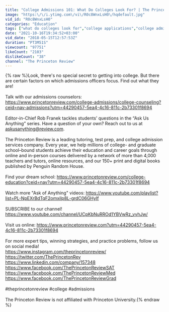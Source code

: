 ```yaml
---
title: "College Admissions 101: What Do Colleges Look For? | The Princeton Review"
image: "https:\/\/i.ytimg.com\/vi\/R0c8WnxLsH0\/hqdefault.jpg"
vid_id: "R0c8WnxLsH0"
categories: "Education"
tags: ["what do colleges look for","college applications","college admissions"]
date: "2021-10-16T19:34:52+03:00"
vid_date: "2018-05-15T12:57:53Z"
duration: "PT3M51S"
viewcount: "97751"
likeCount: "2103"
dislikeCount: "38"
channel: "The Princeton Review"
---
```

{% raw %}Look, there's no special secret to getting into college. But there are certain factors on which admissions officers focus. Find out what they are!<br /><br />Talk with our admissions counselors: <a rel="nofollow" target="blank" href="https://www.princetonreview.com/college-admissions/college-counseling?ceid=nav-admissions?utm=44290457-5ea4-4c16-811c-2b73301f8694">https://www.princetonreview.com/college-admissions/college-counseling?ceid=nav-admissions?utm=44290457-5ea4-4c16-811c-2b73301f8694</a><br /><br />Editor-in-Chief Rob Franek tackles students’ questions in the “Ask Us Anything” series. Have a question of your own? Reach out to us at askusanything@review.com. <br /><br />The Princeton Review is a leading tutoring, test prep, and college admission services company. Every year, we help millions of college- and graduate school–bound students achieve their education and career goals through online and in-person courses delivered by a network of more than 4,000 teachers and tutors, online resources, and our 150+ print and digital books published by Penguin Random House.<br /><br />Find your dream school: <a rel="nofollow" target="blank" href="https://www.princetonreview.com/college-education?ceid=nav?utm=44290457-5ea4-4c16-811c-2b73301f8694">https://www.princetonreview.com/college-education?ceid=nav?utm=44290457-5ea4-4c16-811c-2b73301f8694</a><br /><br />Watch more &quot;Ask of Anything&quot; videos: <a rel="nofollow" target="blank" href="https://www.youtube.com/playlist?list=PL-NpEXrBdTqF2omxilp8L-grdC06GHyIf">https://www.youtube.com/playlist?list=PL-NpEXrBdTqF2omxilp8L-grdC06GHyIf</a><br /><br />SUBSCRIBE to our channel! <a rel="nofollow" target="blank" href="https://www.youtube.com/channel/UCpKbNuRROd1YBVwRz_vvhJw/">https://www.youtube.com/channel/UCpKbNuRROd1YBVwRz_vvhJw/</a><br /><br />Visit us online: <a rel="nofollow" target="blank" href="https://www.princetonreview.com?utm=44290457-5ea4-4c16-811c-2b73301f8694">https://www.princetonreview.com?utm=44290457-5ea4-4c16-811c-2b73301f8694</a><br /><br />For more expert tips, winning strategies, and practice problems, follow us on social media!<br /><a rel="nofollow" target="blank" href="https://www.instagram.com/theprincetonreview/">https://www.instagram.com/theprincetonreview/</a><br /><a rel="nofollow" target="blank" href="https://twitter.com/ThePrincetonRev">https://twitter.com/ThePrincetonRev</a><br /><a rel="nofollow" target="blank" href="https://www.linkedin.com/company/157348">https://www.linkedin.com/company/157348</a><br /><a rel="nofollow" target="blank" href="https://www.facebook.com/ThePrincetonReviewSAT">https://www.facebook.com/ThePrincetonReviewSAT</a><br /><a rel="nofollow" target="blank" href="https://www.facebook.com/ThePrincetonReviewMed">https://www.facebook.com/ThePrincetonReviewMed</a><br /><a rel="nofollow" target="blank" href="https://www.facebook.com/ThePrincetonReviewGrad">https://www.facebook.com/ThePrincetonReviewGrad</a><br /><br />#theprincetonreview #college #admissions<br /><br />The Princeton Review is not affiliated with Princeton University.{% endraw %}
